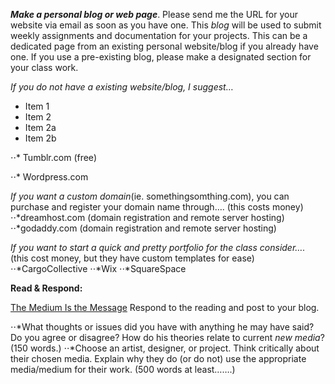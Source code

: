 
**_Make a personal blog or web page_**. Please send me the URL for your website via email as soon as you have one.  This _blog_ will be used to submit weekly assignments and documentation for your projects. This can be a dedicated page from an existing personal website/blog if you already have one. If you use a pre-existing blog, please make a designated section for your class work.

_If you do not have a existing website/blog, I suggest…_

* Item 1
* Item 2
 * Item 2a
 * Item 2b

⋅⋅* Tumblr.com (free)

⋅⋅* Wordpress.com
  
_If you want a custom domain_(ie. somethingsomthing.com), you can purchase and register your domain name through…. (this costs money)
⋅⋅*dreamhost.com (domain registration and remote server hosting)
⋅⋅*godaddy.com (domain registration and remote server hosting)

_If you want to start a quick and pretty portfolio for the class consider…._ (this cost money, but they have custom templates for ease)
⋅⋅*CargoCollective
⋅⋅*Wix
⋅⋅*SquareSpace
  
**Read & Respond:**

[The Medium Is the Message](http://www.chesterdols.com/wp-content/uploads/2018/09/mediummessage_mcluhan.pdf)
Respond to the reading and post to your blog.

⋅⋅*What thoughts or issues did you have with anything he may have said?  Do you agree or disagree? How do his theories relate to current _new media_? (150 words.)
⋅⋅*Choose an artist, designer, or project.  Think critically about their chosen media.  Explain why they do (or do not) use the appropriate media/medium for their work.    (500 words at least…….)



